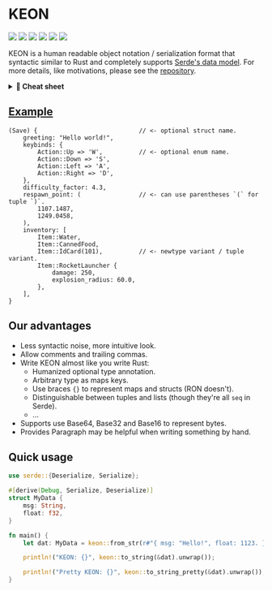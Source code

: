 # KEON

[![](https://img.shields.io/crates/v/keon)](https://crates.io/crates/keon)
[![](https://img.shields.io/crates/d/keon)](https://crates.io/crates/keon)
[![](https://img.shields.io/crates/msrv/keon)](https://github.com/eternal-io/keon)
[![](https://img.shields.io/crates/l/keon)](#)
[![](https://img.shields.io/docsrs/keon)](https://docs.rs/keon)
[![](https://img.shields.io/github/stars/eternal-io/keon?style=social)](https://github.com/eternal-io/keon)

KEON is a human readable object notation / serialization format that syntactic similar to Rust and completely supports [Serde's data model](https://serde.rs/data-model.html).
For more details, like motivations, please see the [repository](https://github.com/eternal-io/keon).

<details><summary><b>📝 Cheat sheet</b></summary>

| Unit     | `()`
| --------:|:---- |
| Booleans | `true` , `false`
| Numbers  | `42` , `0x1123` , `-1` , `3.14` , `inf` , `NaN`
| Chars    | `'A'` , `'✱'` , `'\n'` , `'\u{3000}'`
| Strings  | `"Hello"` , <code>&#96;&#34;raw string \^o^/&#34;&#96;</code>
| Bytes    | `b"Hello"` , <code>b&#96;&#34;raw bytes \^o^/&#34;&#96;</code> , `b64"Sy0tQWV0aGlheA"`
| Options  | `?` , `? Thing`
| Tuples   | `(T,)` , `(T, U, V)`
| Lists    | `["abc", "def"]`
| Maps     | `{ 1 => 2, 3 => 4 }`
| Structs  | `(Struct) { field1: "value1", field2: "value2" }`
| Variants | `Enum::Variant` , `Variant`

And the Paragraphs, leave anything after the *start sign* of each line intact:

<table>
<tr><td align="right">As is newline</td><td>

```keon
| #include<iostream>
` using namespace std;
` int main() {
`     cout << "..." << endl;
`     return 0;
` }
```

</td></tr>
<tr><td align="right">Space-joined line<br /><sup>(will trim spaces)</sup></td><td>

```keon
| To be,
| or not to be,
| that is the question.
```

</td></tr>
<tr><td align="right">Joined line<br /><sup>(will trim spaces)</sup></td><td>

```keon
| 我能吞下
< 玻璃而不
< 伤身体。
```

</td></tr>
</table>

The start signs can be mixed, but the first must be the vertical-bar `|`.
</details>


## [Example](https://github.com/eternal-io/keon/blob/master/examples/roundtrip.rs)

```ignore
(Save) {                            // <- optional struct name.
    greeting: "Hello world!",
    keybinds: {
        Action::Up => 'W',          // <- optional enum name.
        Action::Down => 'S',
        Action::Left => 'A',
        Action::Right => 'D',
    },
    difficulty_factor: 4.3,
    respawn_point: (                // <- can use parentheses `(` for tuple `)`.
        1107.1487,
        1249.0458,
    ),
    inventory: [
        Item::Water,
        Item::CannedFood,
        Item::IdCard(101),          // <- newtype variant / tuple variant.
        Item::RocketLauncher {
            damage: 250,
            explosion_radius: 60.0,
        },
    ],
}
```


## Our advantages

- Less syntactic noise, more intuitive look.
- Allow comments and trailing commas.
- Write KEON almost like you write Rust:
  - Humanized optional type annotation.
  - Arbitrary type as maps keys.
  - Use braces `{}` to represent maps and structs (RON doesn't).
  - Distinguishable between tuples and lists (though they're all `seq` in Serde).
  - ...
- Supports use Base64, Base32 and Base16 to represent bytes.
- Provides Paragraph may be helpful when writing something by hand.


## Quick usage

```rust
use serde::{Deserialize, Serialize};

#[derive(Debug, Serialize, Deserialize)]
struct MyData {
    msg: String,
    float: f32,
}

fn main() {
    let dat: MyData = keon::from_str(r#"{ msg: "Hello!", float: 1123. }"#).unwrap();

    println!("KEON: {}", keon::to_string(&dat).unwrap());

    println!("Pretty KEON: {}", keon::to_string_pretty(&dat).unwrap());
}
```
